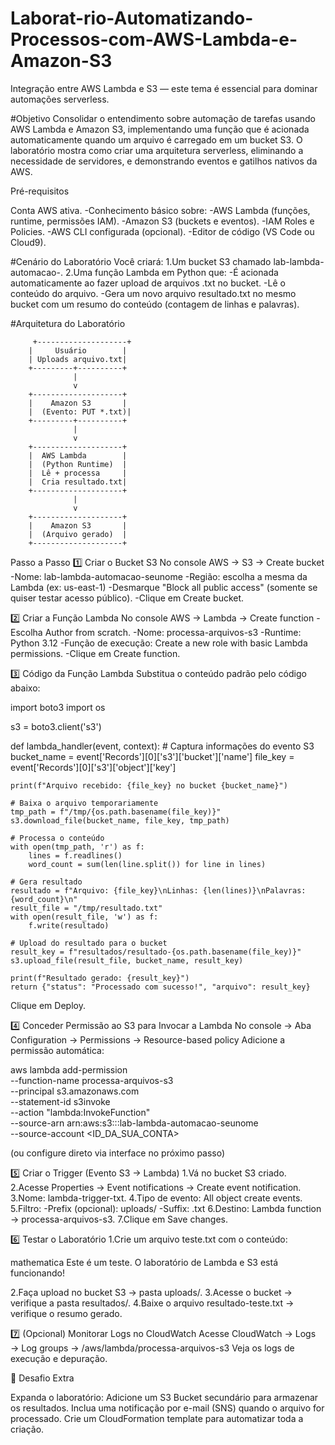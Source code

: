 # Laborat-rio-Automatizando-Processos-com-AWS-Lambda-e-Amazon-S3

Integração entre AWS Lambda e S3 — este tema é essencial para dominar automações serverless.

#Objetivo
Consolidar o entendimento sobre automação de tarefas usando AWS Lambda e Amazon S3, implementando uma função que é acionada automaticamente quando um arquivo é carregado em um bucket S3.
O laboratório mostra como criar uma arquitetura serverless, eliminando a necessidade de servidores, e demonstrando eventos e gatilhos nativos da AWS.

Pré-requisitos

Conta AWS ativa.
-Conhecimento básico sobre:
-AWS Lambda (funções, runtime, permissões IAM).
  -Amazon S3 (buckets e eventos).
  -IAM Roles e Policies.
  -AWS CLI configurada (opcional).
-Editor de código (VS Code ou Cloud9).

#Cenário do Laboratório
Você criará:
1.Um bucket S3 chamado lab-lambda-automacao-<seu-nome>.
2.Uma função Lambda em Python que:
 -É acionada automaticamente ao fazer upload de arquivos .txt no bucket.
 -Lê o conteúdo do arquivo. 
 -Gera um novo arquivo resultado.txt no mesmo bucket com um resumo do conteúdo (contagem de linhas e palavras).

 #Arquitetura do Laboratório

         +--------------------+
        |     Usuário        |
        | Uploads arquivo.txt|
        +---------+----------+
                  |
                  v
        +--------------------+
        |    Amazon S3       |
        |  (Evento: PUT *.txt)|
        +---------+----------+
                  |
                  v
        +--------------------+
        |  AWS Lambda        |
        |  (Python Runtime)  |
        |  Lê + processa     |
        |  Cria resultado.txt|
        +--------------------+
                  |
                  v
        +--------------------+
        |    Amazon S3       |
        |  (Arquivo gerado)  |
        +--------------------+



Passo a Passo
1️⃣ Criar o Bucket S3
No console AWS → S3 → Create bucket
 -Nome: lab-lambda-automacao-seunome
 -Região: escolha a mesma da Lambda (ex: us-east-1)
 -Desmarque "Block all public access" (somente se quiser testar acesso público).
 -Clique em Create bucket.


 2️⃣ Criar a Função Lambda
No console AWS → Lambda → Create function
 -Escolha Author from scratch.
 -Nome: processa-arquivos-s3
 -Runtime: Python 3.12
 -Função de execução: Create a new role with basic Lambda permissions.
 -Clique em Create function.

 3️⃣ Código da Função Lambda
Substitua o conteúdo padrão pelo código abaixo:

import boto3
import os

s3 = boto3.client('s3')

def lambda_handler(event, context):
    # Captura informações do evento S3
    bucket_name = event['Records'][0]['s3']['bucket']['name']
    file_key = event['Records'][0]['s3']['object']['key']

    print(f"Arquivo recebido: {file_key} no bucket {bucket_name}")

    # Baixa o arquivo temporariamente
    tmp_path = f"/tmp/{os.path.basename(file_key)}"
    s3.download_file(bucket_name, file_key, tmp_path)

    # Processa o conteúdo
    with open(tmp_path, 'r') as f:
        lines = f.readlines()
        word_count = sum(len(line.split()) for line in lines)

    # Gera resultado
    resultado = f"Arquivo: {file_key}\nLinhas: {len(lines)}\nPalavras: {word_count}\n"
    result_file = "/tmp/resultado.txt"
    with open(result_file, 'w') as f:
        f.write(resultado)

    # Upload do resultado para o bucket
    result_key = f"resultados/resultado-{os.path.basename(file_key)}"
    s3.upload_file(result_file, bucket_name, result_key)

    print(f"Resultado gerado: {result_key}")
    return {"status": "Processado com sucesso!", "arquivo": result_key}


Clique em Deploy.

4️⃣ Conceder Permissão ao S3 para Invocar a Lambda
No console → Aba Configuration → Permissions → Resource-based policy
Adicione a permissão automática:

aws lambda add-permission \
  --function-name processa-arquivos-s3 \
  --principal s3.amazonaws.com \
  --statement-id s3invoke \
  --action "lambda:InvokeFunction" \
  --source-arn arn:aws:s3:::lab-lambda-automacao-seunome \
  --source-account <ID_DA_SUA_CONTA>

(ou configure direto via interface no próximo passo)

5️⃣ Criar o Trigger (Evento S3 → Lambda)
1.Vá no bucket S3 criado.
2.Acesse Properties → Event notifications → Create event notification.
3.Nome: lambda-trigger-txt.
4.Tipo de evento: All object create events.
5.Filtro:
 -Prefix (opcional): uploads/
 -Suffix: .txt
6.Destino: Lambda function → processa-arquivos-s3.
7.Clique em Save changes.

6️⃣ Testar o Laboratório
1.Crie um arquivo teste.txt com o conteúdo:

mathematica
Este é um teste.
O laboratório de Lambda e S3 está funcionando!

2.Faça upload no bucket S3 → pasta uploads/.
3.Acesse o bucket → verifique a pasta resultados/.
4.Baixe o arquivo resultado-teste.txt → verifique o resumo gerado.

7️⃣ (Opcional) Monitorar Logs no CloudWatch
Acesse CloudWatch → Logs → Log groups → /aws/lambda/processa-arquivos-s3
Veja os logs de execução e depuração.

🧩 Desafio Extra

Expanda o laboratório:
Adicione um S3 Bucket secundário para armazenar os resultados.
Inclua uma notificação por e-mail (SNS) quando o arquivo for processado.
Crie um CloudFormation template para automatizar toda a criação.

